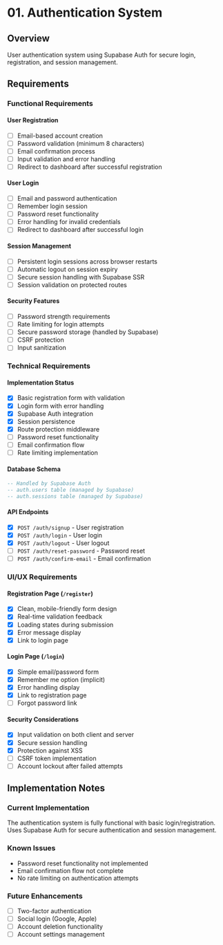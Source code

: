 # 01. Authentication System

## Overview
User authentication system using Supabase Auth for secure login, registration, and session management.

## Requirements

### Functional Requirements

#### User Registration
- [ ] Email-based account creation
- [ ] Password validation (minimum 8 characters)
- [ ] Email confirmation process
- [ ] Input validation and error handling
- [ ] Redirect to dashboard after successful registration

#### User Login
- [ ] Email and password authentication
- [ ] Remember login session
- [ ] Password reset functionality
- [ ] Error handling for invalid credentials
- [ ] Redirect to dashboard after successful login

#### Session Management
- [ ] Persistent login sessions across browser restarts
- [ ] Automatic logout on session expiry
- [ ] Secure session handling with Supabase SSR
- [ ] Session validation on protected routes

#### Security Features
- [ ] Password strength requirements
- [ ] Rate limiting for login attempts
- [ ] Secure password storage (handled by Supabase)
- [ ] CSRF protection
- [ ] Input sanitization

### Technical Requirements

#### Implementation Status
- [x] Basic registration form with validation
- [x] Login form with error handling
- [x] Supabase Auth integration
- [x] Session persistence
- [x] Route protection middleware
- [ ] Password reset functionality
- [ ] Email confirmation flow
- [ ] Rate limiting implementation

#### Database Schema
```sql
-- Handled by Supabase Auth
-- auth.users table (managed by Supabase)
-- auth.sessions table (managed by Supabase)
```

#### API Endpoints
- [x] `POST /auth/signup` - User registration
- [x] `POST /auth/login` - User login
- [x] `POST /auth/logout` - User logout
- [ ] `POST /auth/reset-password` - Password reset
- [ ] `POST /auth/confirm-email` - Email confirmation

### UI/UX Requirements

#### Registration Page (`/register`)
- [x] Clean, mobile-friendly form design
- [x] Real-time validation feedback
- [x] Loading states during submission
- [x] Error message display
- [x] Link to login page

#### Login Page (`/login`)
- [x] Simple email/password form
- [x] Remember me option (implicit)
- [x] Error handling display
- [x] Link to registration page
- [ ] Forgot password link

#### Security Considerations
- [x] Input validation on both client and server
- [x] Secure session handling
- [x] Protection against XSS
- [ ] CSRF token implementation
- [ ] Account lockout after failed attempts

## Implementation Notes

### Current Implementation
The authentication system is fully functional with basic login/registration. Uses Supabase Auth for secure authentication and session management.

### Known Issues
- Password reset functionality not implemented
- Email confirmation flow not complete
- No rate limiting on authentication attempts

### Future Enhancements
- [ ] Two-factor authentication
- [ ] Social login (Google, Apple)
- [ ] Account deletion functionality
- [ ] Account settings management